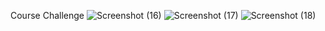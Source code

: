 Course Challenge
![Screenshot (16)](https://github.com/Jana-Khaled/Mini-Websites/assets/162918458/4b1b8855-7bd8-44c0-bfc6-8fafd4534209)
![Screenshot (17)](https://github.com/Jana-Khaled/Mini-Websites/assets/162918458/097675da-a286-4a77-b252-3a03adfcf6fd)
![Screenshot (18)](https://github.com/Jana-Khaled/Mini-Websites/assets/162918458/a3b46fa3-6145-4646-80e9-b75a33859f49)


